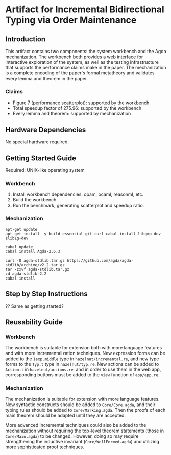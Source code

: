 # Artifact for Incremental Bidirectional Typing via Order Maintenance

## Introduction

This artifact contains two components: the system workbench and the Agda mechanization. The workbench both provides a web interface for interactive exploration of the system, as well as the testing infrastructure that supports the performance claims make in the paper. The mechanization is a complete encoding of the paper's formal metatheory and validates every lemma and theorem in the paper. 

### Claims
- Figure 7 (performance scatterplot): supported by the workbench
- Total speedup factor of 275.96: supported by the workbench 
- Every lemma and theorem: supported by mechanization

## Hardware Dependencies

No special hardware required.

## Getting Started Guide

Required: UNIX-like operating system

### Workbench
1. Install workbench dependencies. opam, ocaml, reasonml, etc. 
2. Build the workbench. 
3. Run the benchmark, generating scatterplot and speedup ratio. 

### Mechanization

```
apt-get update 
apt-get install -y build-essential git curl cabal-install libgmp-dev zlib1g-dev

cabal update
cabal install Agda-2.6.3

curl -O agda-stdlib.tar.gz https://github.com/agda/agda-stdlib/archive/v2.2.tar.gz
tar -zxvf agda-stdlib.tar.gz
cd agda-stdlib-2.2
cabal install
```

## Step by Step Instructions

?? Same as getting started?

## Reusability Guide

### Workbench
The workbench is suitable for extension both with more language features and with more incrementalization techniques. New expression forms can be added to the `Iexp.middle` type in `hazelnut/incremental.re`, and new type forms to the `Typ.t` type in `hazelnut/typ.re`. New actions can be added to `Action.t` in `hazelnut/actions.re`, and in order to use them in the web app, corresponding buttons must be added to the `view` function of `app/app.re`.

### Mechanization
The mechanization is suitable for extension with more language features. New syntactic constructs should be added to `Core/Core.agda`, and their typing rules should be added to `Core/Marking.agda`. Then the proofs of each main theorem should be adapted until they are accepted. 

More advanced incremental techniques could also be added to the mechanization without requiring the top-level theorem statements (those in `Core/Main.agda`) to be changed. However, doing so may require strengthening the inductive invariant (`Core/WellFormed.agda`) and utilizing more sophisticated proof techniques.  